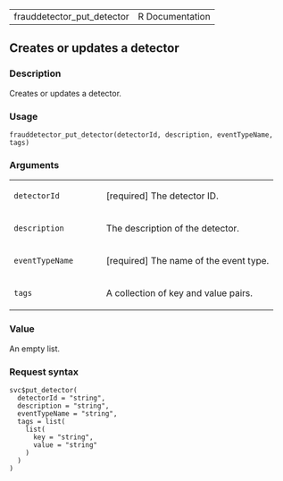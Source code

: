 <table style="width: 100%;">
<tbody>
<tr class="odd">
<td>frauddetector_put_detector</td>
<td style="text-align: right;">R Documentation</td>
</tr>
</tbody>
</table>

## Creates or updates a detector

### Description

Creates or updates a detector.

### Usage

    frauddetector_put_detector(detectorId, description, eventTypeName, tags)

### Arguments

<table>
<colgroup>
<col style="width: 35%" />
<col style="width: 65%" />
</colgroup>
<tbody>
<tr class="odd">
<td><code
id="frauddetector_put_detector_:_detectorId">detectorId</code></td>
<td><p>[required] The detector ID.</p></td>
</tr>
<tr class="even">
<td><code
id="frauddetector_put_detector_:_description">description</code></td>
<td><p>The description of the detector.</p></td>
</tr>
<tr class="odd">
<td><code
id="frauddetector_put_detector_:_eventTypeName">eventTypeName</code></td>
<td><p>[required] The name of the event type.</p></td>
</tr>
<tr class="even">
<td><code id="frauddetector_put_detector_:_tags">tags</code></td>
<td><p>A collection of key and value pairs.</p></td>
</tr>
</tbody>
</table>

### Value

An empty list.

### Request syntax

    svc$put_detector(
      detectorId = "string",
      description = "string",
      eventTypeName = "string",
      tags = list(
        list(
          key = "string",
          value = "string"
        )
      )
    )
